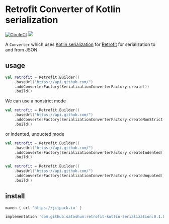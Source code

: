 # Retrofit Converter of Kotlin serialization

[![CircleCI](https://circleci.com/gh/satoshun/retrofit-kotlin-serialization.svg?style=svg)](https://circleci.com/gh/satoshun/RetrofitKotlinSerialization) [![](https://jitpack.io/v/satoshun/retrofit-kotlin-serialization.svg)](https://jitpack.io/#satoshun/retrofit-kotlin-serialization)

A `Converter` which uses [Kotlin serialization](https://github.com/Kotlin/kotlinx.serialization) for [Retrofit](https://github.com/square/retrofit) for serialization to and from JSON.


## usage

```kotlin
val retrofit = Retrofit.Builder()
    .baseUrl("https://api.github.com/")
    .addConverterFactory(SerializationConverterFactory.create())
    .build()
```

We can use a nonstrict mode

```kotlin
val retrofit = Retrofit.Builder()
    .baseUrl("https://api.github.com/")
    .addConverterFactory(SerializationConverterFactory.createNonStrict())
    .build()
```

or indented, unquoted mode

```kotlin
val retrofit = Retrofit.Builder()
    .baseUrl("https://api.github.com/")
    .addConverterFactory(SerializationConverterFactory.createIndented())
    .build()

val retrofit = Retrofit.Builder()
    .baseUrl("https://api.github.com/")
    .addConverterFactory(SerializationConverterFactory.createUnquoted())
    .build()
```

## install

```gradle
maven { url 'https://jitpack.io' }

implementation 'com.github.satoshun:retrofit-kotlin-serialization:0.1.0'
```
